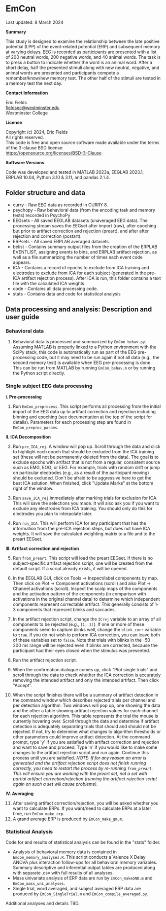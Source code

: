 # EmCon

Last updated: 8 March 2024

**Summary**

This study is designed to examine the relationship between the late positive potential (LPP) of the event-related potential (ERP) and subsequent memory at varying delays. EEG is recorded as participants are presented with a list of 200 neutral words, 200 negative words, and 40 animal words. The task is to press a button to indicate whether the word is an animal word. After a short delay, half the presented stimuli along with new neutral, negative, and animal words are presented and participants compete a remember/know/new memory test. The other half of the stimuli are tested in a memory test the next day. 

**Contact Information**

Eric Fields  
fieldsec@westminster.edu  
Westminster College  

**License**

Copyright (c) 2024, Eric Fields  
All rights reserved.  
This code is free and open source software made available under the terms of the 3-clause BSD license:  
https://opensource.org/licenses/BSD-3-Clause

**Software Versions**

Code was developed and tested in MATLAB 2023a, EEGLAB 2023.1, ERPLAB 10.04, Python 3.10 & 3.11, and pandas 2.1.4.


## Folder structure and data

* curry - Raw EEG data as recorded in CURRY 8.
* psychopy - Raw behavioral data (from the encoding task and memory tests) recorded in PsychoPy
* EEGsets - All saved EEGLAB datasets (unaveraged EEG data). The processing stream saves the EEGset after import (raw), after epoching but prior to artifact correction and rejection (preart), and after after rejection and correction (postart).
* ERPsets - All saved ERPLAB averaged datasets.
* belist - Contains summary output files from the creation of the ERPLAB EVENTLIST, assigning events to bins, and ERPLAB artifact rejection, as well as a file summarizing the number of times each event code appears.
* ICA - Contains a record of epochs to exclude from ICA training and electrodes to exclude from ICA for each subject (generated in the pre-ICA artifact rejection process). After ICA is run, this folder contains a text file with the calculated ICA weights.
* code - Contains all data processing code.
* stats - Contains data and code for statistical analysis




## Data processing and analysis: Description and user guide

### Behavioral data

1. Behavioral data is processed and summarized by `EmCon_behav.py`. Assuming MATLAB is properly linked to a Python environment with the SciPy stack, this code is automatically run as part of the EEG pre-processing code, but it may need to be run again if not all data (e.g., the second memory test) is available when EEG pre-processing is done. This can be run from MATLAB by running `EmCon_behav.m` or by running the Python script directly.


### Single subject EEG data processing

**I. Pre-processing**

1. Run `EmCon_preprocess`. This script performs all processing from the initial import of the EEG data up to artifact correction and rejection including binning and epoching (see documentation at the top of the script for details). Parameters for each processing step are found in `EmCon_preproc_params`.

**II. ICA Decomposition**

2. Run `pre_ICA_rej`. A window will pop up. Scroll through the data and click to highlight each epoch that should be excluded from the ICA training set (these will not be permanently deleted from the data). The goal is to exclude epochs with artifact that is not from a regular, consistent source such as EMG, EOG, or EEG. For example, trials with random drift or jump on particular electrodes (e.g., as a result of the participant moving) should be excluded. Don't be afraid to be aggressive here to get the best ICA solution. When finished, click "Update Marks" at the bottom right of the window.

3. Run `save_ICA_rej` immediately after marking trials for exclusion for ICA. This will save the selections you made. It will also ask you if you want to exclude any electrodes from ICA training. You should only do this for electrodes you plan to interpolate later.

4. Run `run_ICA`. This will perform ICA for any participant that has the information from the pre-ICA rejection steps, but does not have ICA weights. It will save the calculated weighting matrix to a file and to the preart EEGset.

**III. Artifact correction and rejection**

5. Run `from_preart`. This script will load the preart EEGset. If there is no subject-specific artifact rejection script, one will be created from the default script. If a script already exists, it will be opened.

6. In the EEGLAB GUI, click on Tools -> Inspect/label components by map. Then click on Plot -> Component activations (scroll) and also Plot -> Channel activations (scroll). Inspect the scalp maps of the components and the activation pattern of the components (in comparison with activations in the original channel data) to determine which independent components represent correctable artifact. This generally consists of 1-3 components that represent blinks and saccades.

7. In the artifact rejection script, change the `ICrej` variable to an array of all components to be rejected (e.g., `[1, 3]`). If one or more of these components seem to capture blinks well, change the `blink_corr` variable to `true`. If you do not wish to perform ICA correction, you can leave both of these variables set to `false`. Note that trials with blinks in the -50 - 200 ms range will be rejected even if blinks are corrected, because the participant had their eyes closed when the stimulus was presented.

8. Run the artifact rejection script. 

9. When the confirmation dialogue comes up, click "Plot single trials" and scroll through the data to check whether the ICA correction is accurately removing the intended artifact and only the intended artifact. Then click "Accept".

10. When the script finishes there will be a summary of artifact detection in the command window which describes rejected trials per channel and per detection algorithm. Two windows will pop up, one showing the data and the other a table showing artifact rejection values for each channel for each rejection algorithm. This table represents the trial the mouse is currently hovering over. Scroll through the data and determine if artifact detection is adequately separating trials that should and should not be rejected. If not, try to determine what changes to algorithm thresholds or other parameters could improve artifact detection. At the command prompt, type 'y' if you are satisfied with artifact correction and rejection and want to save and proceed. Type 'n' if you would like to make some changes to the artifact rejection script and run again. Continue this process until you are satisfied. *NOTE: If for any reason an error is generated and the artifact rejection script does not finish running correctly, you need to restart the process by re-running `from_preart`. This will ensure you are working with the preart set, not a set with partial artifact correction/rejection (running the artifact rejection script again on such a set will cause problems).*


**IV. Averaging**

11. After saving artifact correction/rejection, you will be asked whether you want to calculate ERPs. If you want/need to calculate ERPs at a later time, run `EmCon_make_erp`.
12. A grand average ERP is produced by `EmCon_make_gm.m`.




### Statistical Analysis

Code for and results of statistical analysis can be found in the "stats" folder.  

* Analysis of behavioral memory data is contained in `EmCon_memory_analyses.R`. This script conducts a Valence X Delay ANOVA plus interaction follow-ups for all behavioral memory variables. Summary descriptive and inferential output tables are produced along with separate .csv with full results of all analyses.
* Mass univariate analysis of ERP data are run by `EmCon_makeGND.m` and `EmCon_mass_uni_analyses`.
* Single trial, word averaged, and subject averaged ERP data are produced by `EmCon_SingleTrial.m` and `EmCon_compile_averaged.py`.

Additional analyses and details TBD.
